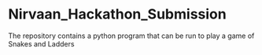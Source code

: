 # Nirvaan_Hackathon_Submission
The repository contains a python program that can be run to play a game of Snakes and Ladders
